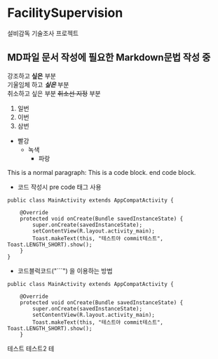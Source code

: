 # FacilitySupervision
설비감독 기술조사 프로젝트

## MD파일 문서 작성에 필요한 Markdown문법 작성 중   

강조하고 **싶은** 부분   
기울임체 하고 ***싶은*** 부분   
취소하고 싶은 부분 ~~취소선 지정~~ 부분   


1. 일번
2. 이번
3. 삼번

* 빨강
   * 녹색
     * 파랑

This is a normal paragraph: 
    This is a code block. 
end code block.

* 코드 작성시 pre code 태그 사용

<pre><code>public class MainActivity extends AppCompatActivity {

    @Override
    protected void onCreate(Bundle savedInstanceState) {
        super.onCreate(savedInstanceState);
        setContentView(R.layout.activity_main);
        Toast.makeText(this, "테스트야 commit테스트", Toast.LENGTH_SHORT).show();
    }
}</code></pre>

* 코드블럭코드("```") 을 이용하는 방법
```
public class MainActivity extends AppCompatActivity {

    @Override
    protected void onCreate(Bundle savedInstanceState) {
        super.onCreate(savedInstanceState);
        setContentView(R.layout.activity_main);
        Toast.makeText(this, "테스트야 commit테스트", Toast.LENGTH_SHORT).show();
    }
```  
테스트
테스트2 테
